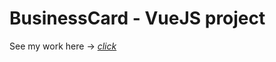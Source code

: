 # BusinessСard - VueJS project
See my work here -> [*click*](https://wyndace.github.io/BusinessСard)
